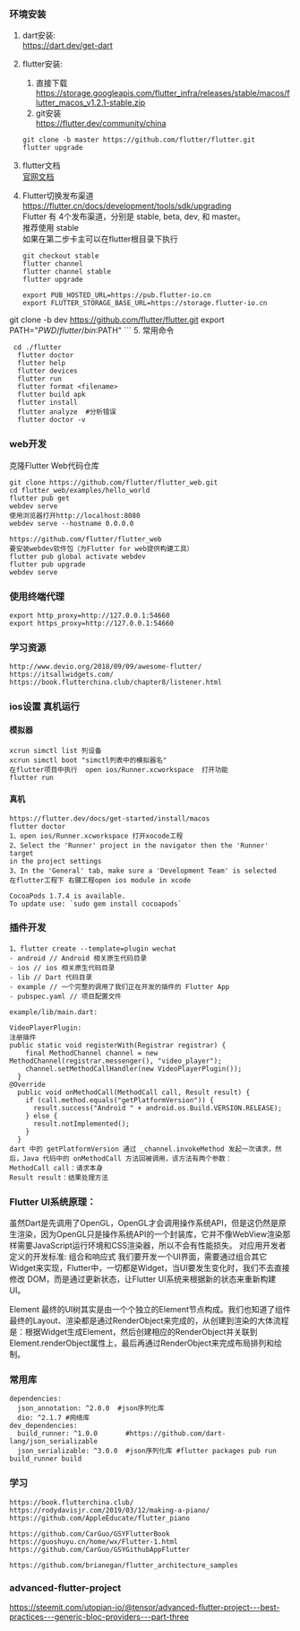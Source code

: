 ### 环境安装
1. dart安装: <br>
   https://dart.dev/get-dart

2. flutter安装: <br>
   1) 直接下载 <br>
https://storage.googleapis.com/flutter_infra/releases/stable/macos/flutter_macos_v1.2.1-stable.zip <br>
   2) git安装 <br>
  https://flutter.dev/community/china <br>

	```
	git clone -b master https://github.com/flutter/flutter.git
	flutter upgrade
   ```

3. flutter文档 <br>
[官网文档](https://flutter.cn/docs/get-started/)

4. Flutter切换发布渠道 
https://flutter.cn/docs/development/tools/sdk/upgrading <br>
Flutter 有 4个发布渠道，分别是 stable, beta, dev, 和 master。 <br>
推荐使用 stable <br>
如果在第二步卡主可以在flutter根目录下执行  <br>

	```
	git checkout stable
	flutter channel
	flutter channel stable
	flutter upgrade
	
	export PUB_HOSTED_URL=https://pub.flutter-io.cn
   export FLUTTER_STORAGE_BASE_URL=https://storage.flutter-io.cn
git clone -b dev https://github.com/flutter/flutter.git
export PATH="$PWD/flutter/bin:$PATH"
	```
5. 常用命令

  ```
   cd ./flutter
	flutter doctor
	flutter help
	flutter devices
	flutter run
	flutter format <filename>
	flutter build apk
	flutter install
	flutter analyze  #分析错误
	flutter doctor -v
  
  ```


### web开发
克隆Flutter Web代码仓库 <br>

```
git clone https://github.com/flutter/flutter_web.git
cd flutter_web/examples/hello_world
flutter pub get
webdev serve
使用浏览器打开http://localhost:8080
webdev serve --hostname 0.0.0.0

https://github.com/flutter/flutter_web
要安装webdev软件包（为Flutter for web提供构建工具）
flutter pub global activate webdev
flutter pub upgrade
webdev serve
```

### 使用终端代理

```
export http_proxy=http://127.0.0.1:54660
export https_proxy=http://127.0.0.1:54660
```


### 学习资源

```
http://www.devio.org/2018/09/09/awesome-flutter/
https://itsallwidgets.com/
https://book.flutterchina.club/chapter8/listener.html
```

### ios设置 真机运行
#### 模拟器

```
xcrun simctl list 列设备
xcrun simctl boot "simctl列表中的模拟器名"
在flutter项目中执行  open ios/Runner.xcworkspace  打开功能
flutter run

```
#### 真机  

```
https://flutter.dev/docs/get-started/install/macos
flutter doctor
1、open ios/Runner.xcworkspace 打开xocode工程
2、Select the 'Runner' project in the navigator then the 'Runner' target
in the project settings
3、In the 'General' tab, make sure a 'Development Team' is selected
在flutter工程下 右键工程open ios module in xcode

CocoaPods 1.7.4 is available.
To update use: `sudo gem install cocoapods`
```

### 插件开发

```
1、flutter create --template=plugin wechat
- android // Android 相关原生代码目录
- ios // ios 相关原生代码目录
- lib // Dart 代码目录
- example // 一个完整的调用了我们正在开发的插件的 Flutter App
- pubspec.yaml // 项目配置文件

example/lib/main.dart:

VideoPlayerPlugin:
注册插件
public static void registerWith(Registrar registrar) {
    final MethodChannel channel = new MethodChannel(registrar.messenger(), "video_player");
    channel.setMethodCallHandler(new VideoPlayerPlugin());
  }
@Override
  public void onMethodCall(MethodCall call, Result result) {
    if (call.method.equals("getPlatformVersion")) {
      result.success("Android " + android.os.Build.VERSION.RELEASE);
    } else {
      result.notImplemented();
    }
  }  
dart 中的 getPlatformVersion 通过 _channel.invokeMethod 发起一次请求，然后，Java 代码中的 onMethodCall 方法回被调用，该方法有两个参数：
MethodCall call：请求本身
Result result：结果处理方法
```


### Flutter UI系统原理：

虽然Dart是先调用了OpenGL，OpenGL才会调用操作系统API，但是这仍然是原生渲染，因为OpenGL只是操作系统API的一个封装库，它并不像WebView渲染那样需要JavaScript运行环境和CSS渲染器，所以不会有性能损失。
对应用开发者定义的开发标准:
组合和响应式 我们要开发一个UI界面，需要通过组合其它Widget来实现，Flutter中，一切都是Widget，当UI要发生变化时，我们不去直接修改
DOM，而是通过更新状态，让Flutter UI系统来根据新的状态来重新构建UI。

Element
最终的UI树其实是由一个个独立的Element节点构成。我们也知道了组件最终的Layout、渲染都是通过RenderObject来完成的，从创建到渲染的大体流程是：根据Widget生成Element，然后创建相应的RenderObject并关联到Element.renderObject属性上，最后再通过RenderObject来完成布局排列和绘制。



### 常用库

```
dependencies:
  json_annotation: ^2.0.0  #json序列化库
  dio: ^2.1.7 #网络库
dev_dependencies:
  build_runner: ^1.0.0       #https://github.com/dart-lang/json_serializable
  json_serializable: ^3.0.0  #json序列化库 #flutter packages pub run build_runner build

```

### 学习

```
https://book.flutterchina.club/
https://rodydavisjr.com/2019/03/12/making-a-piano/
https://github.com/AppleEducate/flutter_piano

https://github.com/CarGuo/GSYFlutterBook  https://guoshuyu.cn/home/wx/Flutter-1.html
https://github.com/CarGuo/GSYGithubAppFlutter

https://github.com/brianegan/flutter_architecture_samples
```


### advanced-flutter-project
https://steemit.com/utopian-io/@tensor/advanced-flutter-project---best-practices---generic-bloc-providers---part-three






